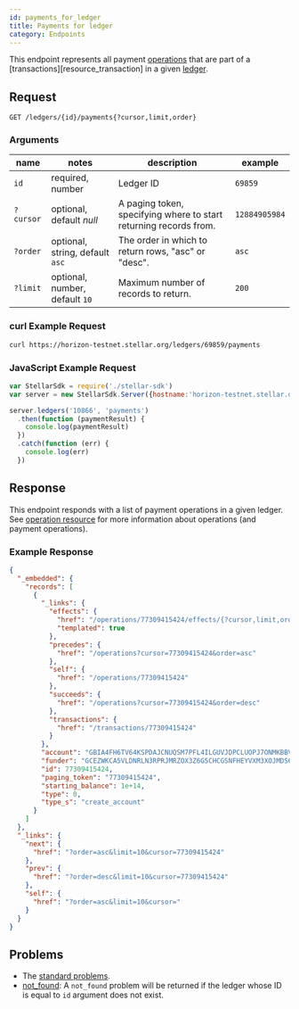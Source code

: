 ```yaml
---
id: payments_for_ledger
title: Payments for ledger
category: Endpoints
---
```


This endpoint represents all payment [operations][resources_operation] that are part of a [transactions][resource_transaction] in a given [ledger][resources_ledger].

## Request

```
GET /ledgers/{id}/payments{?cursor,limit,order}
```

### Arguments

|  name  |  notes  | description | example |
| ------ | ------- | ----------- | ------- |
| `id` | required, number | Ledger ID | `69859` |
| `?cursor` | optional, default _null_ | A paging token, specifying where to start returning records from. | `12884905984` |
| `?order`  | optional, string, default `asc` | The order in which to return rows, "asc" or "desc". | `asc` |
| `?limit`  | optional, number, default `10` | Maximum number of records to return. | `200` |

### curl Example Request

```sh
curl https://horizon-testnet.stellar.org/ledgers/69859/payments
```

### JavaScript Example Request

```js
var StellarSdk = require('./stellar-sdk')
var server = new StellarSdk.Server({hostname:'horizon-testnet.stellar.org', secure:true, port:443});

server.ledgers('10866', 'payments')
  .then(function (paymentResult) {
    console.log(paymentResult)
  })
  .catch(function (err) {
    console.log(err)
  })
```

## Response

This endpoint responds with a list of payment operations in a given ledger.  See [operation resource][] for more information about operations (and payment operations).

### Example Response

```json
{
  "_embedded": {
    "records": [
      {
        "_links": {
          "effects": {
            "href": "/operations/77309415424/effects/{?cursor,limit,order}",
            "templated": true
          },
          "precedes": {
            "href": "/operations?cursor=77309415424&order=asc"
          },
          "self": {
            "href": "/operations/77309415424"
          },
          "succeeds": {
            "href": "/operations?cursor=77309415424&order=desc"
          },
          "transactions": {
            "href": "/transactions/77309415424"
          }
        },
        "account": "GBIA4FH6TV64KSPDAJCNUQSM7PFL4ILGUVJDPCLUOPJ7ONMKBBVUQHRO",
        "funder": "GCEZWKCA5VLDNRLN3RPRJMRZOX3Z6G5CHCGSNFHEYVXM3XOJMDS674JZ",
        "id": 77309415424,
        "paging_token": "77309415424",
        "starting_balance": 1e+14,
        "type": 0,
        "type_s": "create_account"
      }
    ]
  },
  "_links": {
    "next": {
      "href": "?order=asc&limit=10&cursor=77309415424"
    },
    "prev": {
      "href": "?order=desc&limit=10&cursor=77309415424"
    },
    "self": {
      "href": "?order=asc&limit=10&cursor="
    }
  }
}
```

## Problems

- The [standard problems][].
- [not_found][problems/not_found]: A `not_found` problem will be returned if the ledger whose ID is equal to `id` argument does not exist.

[operation resource]: ./resource/operation.md
[problems/not_found]: ../problem/not_found.md
[resources_operation]: ./resources/operation.md
[resources_ledger]: ./resources/ledger.md
[resources_transaction]: ./resources/transaction.md
[standard problems]: ../guide/problems.md#Standard_Problems
